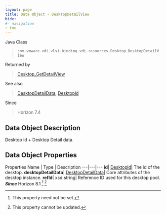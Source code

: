 ```yaml
---
layout: page
title: Data Object - DesktopDetailView
hide:
#- navigation
- toc
---
```






Java Class
> `com.vmware.vdi.vlsi.binding.vdi.resources.Desktop.DesktopDetailView`

Returned by
> [Desktop_GetDetailView](vdi.resources.Desktop.md#getDetailView)

See also
> [DesktopDetailData](vdi.resources.Desktop.DesktopDetailData.md), [DesktopId](vdi.entity.DesktopId.md)

Since
> Horizon 7.4


## Data Object Description

Desktop id + Desktop Detail data.

## Data Object Properties
Properties
Name |  Type |  Description
---|---|---
**id**| [DesktopId](vdi.entity.DesktopId.md)|  The id of the desktop.
**desktopDetailData**| [DesktopDetailData](vdi.resources.Desktop.DesktopDetailData.md)|  Core attributes of the desktop instance.
**refId**|  xsd:string|  Reference ID used for this desktop pool.  **_Since_** Horizon 8.1 [^1] [^2]


 


[^1]: This property need not be set.
[^2]: This property cannot be updated.